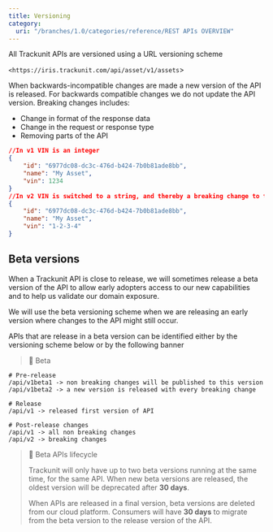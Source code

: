 ```yaml
---
title: Versioning
category:
  uri: "/branches/1.0/categories/reference/REST APIs OVERVIEW"
---
```

All Trackunit APIs are versioned using a URL versioning scheme

`<https://iris.trackunit.com/api/asset/v1/assets`>

When backwards-incompatible changes are made a new version of the API is released.
For backwards compatible changes we do not update the API version.
Breaking changes includes:

- Change in format of the response data
- Change in the request or response type
- Removing parts of the API

```json Example of breaking change
//In v1 VIN is an integer
{
	"id": "6977dc08-dc3c-476d-b424-7b0b81ade8bb",
	"name": "My Asset",
	"vin": 1234
}
//In v2 VIN is switched to a string, and thereby a breaking change to the interface
{
	"id": "6977dc08-dc3c-476d-b424-7b0b81ade8bb",
	"name": "My Asset",
	"vin": "1-2-3-4"
}
```

## Beta versions

When a Trackunit API is close to release, we will sometimes release a beta version of the API to allow early adopters access to our new capabilities and to help us validate our domain exposure.

We will use the beta versioning scheme when we are releasing an early version where changes to the  API might still occur.

APIs that are release in a beta version can be identified either by the versioning scheme below or by the  following banner

> 🚧 Beta

```text API version lifecycle example
# Pre-release
/api/v1beta1 -> non breaking changes will be published to this version
/api/v1beta2 -> a new version is released with every breaking change

# Release
/api/v1 -> released first version of API

# Post-release changes
/api/v1 -> all non breaking changes
/api/v2 -> breaking changes
```



> 🚧 Beta APIs lifecycle
>
> Trackunit will only have up to two beta versions running at the same time, for the same API. When new beta versions are released, the oldest version will be deprecated after **30 days**.
>
> When APIs are released in a final version, beta versions are deleted from our cloud platform.
> Consumers will have **30 days** to migrate from the beta version to the release version of the API.
